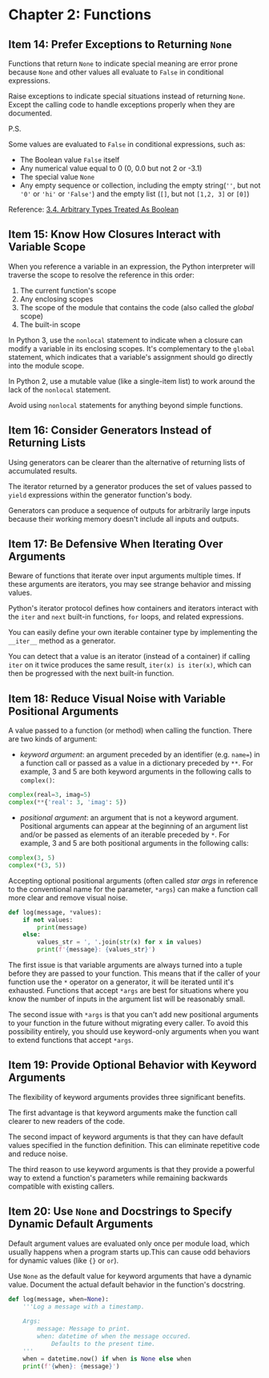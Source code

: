 # Chapter 2: Functions

## Item 14: Prefer Exceptions to Returning `None`

Functions that return `None` to indicate special meaning are error prone because `None` and other values all evaluate to `False` in conditional expressions.

Raise exceptions to indicate special situations instead of returning `None`. Except the calling code to handle exceptions properly when they are documented.

P.S.

Some values are evaluated to `False` in conditional expressions, such as:
+ The Boolean value `False` itself
+ Any numerical value equal to 0 (0, 0.0 but not 2 or -3.1)
+ The special value `None`
+ Any empty sequence or collection, including the empty string(`''`, but not `'0'` or `'hi'` or `'False'`) and the empty list (`[]`, but not `[1,2, 3]` or `[0]`)

Reference: [3.4. Arbitrary Types Treated As Boolean](http://anh.cs.luc.edu/python/hands-on/3.1/handsonHtml/boolean.html)

## Item 15: Know How Closures Interact with Variable Scope

When you reference a variable in an expression, the Python interpreter will traverse the scope to resolve the reference in this order:
1. The current function's scope
2. Any enclosing scopes
3. The scope of the module that contains the code (also called the *global* scope)
4. The built-in scope

In Python 3, use the `nonlocal` statement to indicate when a closure can modify a variable in its enclosing scopes. It's complementary to the `global` statement, which indicates that a variable's assignment should go directly into
the module scope.

In Python 2, use a mutable value (like a single-item list) to work around the lack of the `nonlocal` statement.

Avoid using `nonlocal` statements for anything beyond simple functions.

## Item 16: Consider Generators Instead of Returning Lists

Using generators can be clearer than the alternative of returning lists of accumulated results.

The iterator returned by a generator produces the set of values passed to `yield` expressions within the generator function's body.

Generators can produce a sequence of outputs for arbitrarily large inputs because their working memory doesn't include all inputs and outputs.

## Item 17: Be Defensive When Iterating Over Arguments

Beware of functions that iterate over input arguments multiple times. If these arguments are iterators, you may see strange behavior and missing values.

Python's iterator protocol defines how containers and iterators interact with the `iter` and `next` built-in functions, `for` loops, and related expressions.

You can easily define your own iterable container type by implementing the `__iter__` method as a generator.

You can detect that a value is an iterator (instead of a container) if calling `iter` on it twice produces the same result, `iter(x) is iter(x)`, which can then be progressed with the next built-in function.

## Item 18: Reduce Visual Noise with Variable Positional Arguments

A value passed to a function (or method) when calling the function. There are two kinds of argument:
+ *keyword argument*: an argument preceded by an identifier (e.g. `name=`) in a function call or passed as a value in a dictionary preceded by `**`.
For example, 3 and 5 are both keyword arguments in the following calls to `complex()`:
```python
complex(real=3, imag=5)
complex(**{'real': 3, 'imag': 5})
```
+ *positional argument*: an argument that is not a keyword argument. Positional arguments can appear at the beginning of an argument list and/or be passed as elements of an iterable preceded by `*`. For example, 3 and 5 are both positional arguments in the following calls:
```python
complex(3, 5)
complex(*(3, 5))
```

Accepting optional positional arguments (often called *star args* in reference to the conventional name for the parameter, `*args`) can make a function call more clear and remove visual noise.

```python
def log(message, *values):
    if not values:
        print(message)
    else:
        values_str = ', '.join(str(x) for x in values)
        print(f'{message}: {values_str}')
```

The first issue is that variable arguments are always turned into a tuple before they are passed to your function. This means that if the caller of your function use the `*` operator on a generator, it will be iterated
until it's exhausted. Functions that accept `*args` are best for situations where you know the number of inputs in the argument list will be reasonably small.

The second issue with `*args` is that you can't add new positional arguments to your function in the future without migrating every caller. To avoid this possibility entirely, you should use keyword-only arguments when you want to extend functions that accept `*args`.

## Item 19: Provide Optional Behavior with Keyword Arguments
The flexibility of keyword arguments provides three significant benefits.

The first advantage is that keyword arguments make the function call clearer to new readers of the code.

The second impact of keyword arguments is that they can have default values specified in the function definition. This can eliminate repetitive code and reduce noise.

The third reason to use keyword arguments is that they provide a powerful way to extend a function's parameters while remaining backwards compatible with existing callers.

## Item 20: Use `None` and Docstrings to Specify Dynamic Default Arguments
Default argument values are evaluated only once per module load, which usually happens when a program starts up.This can cause odd behaviors for dynamic values (like `{}` or `or`).

Use `None` as the default value for keyword arguments that have a dynamic value. Document the actual default behavior in the function's docstring.

```python
def log(message, when=None):
    '''Log a message with a timestamp.
    
    Args:
        message: Message to print.
        when: datetime of when the message occured.
            Defaults to the present time.
    '''
    when = datetime.now() if when is None else when
    print(f'{when}: {message}')
```


